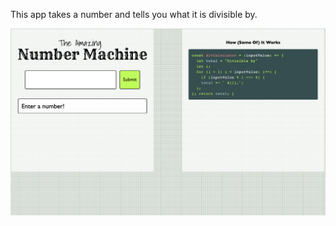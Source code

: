This app takes a number and tells you what it is divisible by.

![Screenshot on 30th August 2019](/img/screenshot2sep.png?raw=true "Screenshot of the Number Machine")
